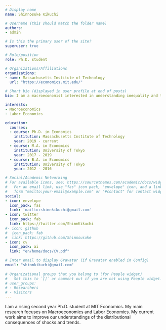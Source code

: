 ```yaml
---
# Display name
name: Shinnosuke Kikuchi

# Username (this should match the folder name)
authors:
- admin

# Is this the primary user of the site?
superuser: true

# Role/position
role: Ph.D. student

# Organizations/Affiliations
organizations:
- name: Massachusetts Institute of Technology
  url: "https://economics.mit.edu/"

# Short bio (displayed in user profile at end of posts)
bio: I am a macroeconomist interested in understanding inequality and technology.

interests:
- Macroeconomics
- Labor Economics

education:
  courses:
  - course: Ph.D. in Economics
    institution: Massachusetts Institute of Technology
    year: 2019 - current
  - course: M.A. in Economics
    institution: University of Tokyo
    year: 2017 - 2019
  - course: B.A. in Economics
    institution: University of Tokyo
    year: 2012 - 2016

# Social/Academic Networking
# For available icons, see: https://sourcethemes.com/academic/docs/widgets/#icons
#   For an email link, use "fas" icon pack, "envelope" icon, and a link in the
#   form "mailto:your-email@example.com" or "#contact" for contact widget.
social:
- icon: envelope
  icon_pack: fas
  link: 'mailto:shinnkikuchi@gmail.com'
- icon: twitter
  icon_pack: fab
  link: https://twitter.com/ShinnKikuchi
#- icon: github
#  icon_pack: fab
#  link: https://github.com/Shinnousuke
- icon: cv
  icon_pack: ai
  link: "en/home/docs/CV.pdf"

# Enter email to display Gravatar (if Gravatar enabled in Config)
email: "shinnkikuchi@gmail.com"
  
# Organizational groups that you belong to (for People widget)
#   Set this to `[]` or comment out if you are not using People widget.  
# user_groups:
# - Researchers
# - Visitors
---
```


I am a rising second year Ph.D. student at MIT Economics. My main research focuses on Macroeconomics and Labor Economics. My current work aims to improve our understandings of the distributional consequences of shocks and trends.